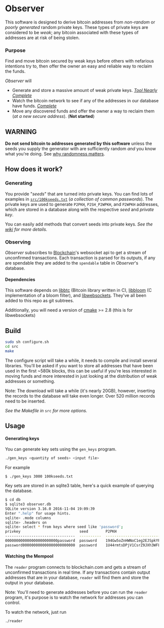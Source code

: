 # Observer

This software is designed to derive bitcoin addresses from *non-random* or *poorly generated* random private keys. These types of private keys are considered to be *weak*; any bitcoin associated with these types of addresses are at risk of being stolen.

### Purpose
Find and move bitcoin secured by weak keys before others with nefarious intentions try to, then offer the owner an easy and reliable way to reclaim the funds.

*Observer* will
* Generate and store a massive amount of weak private keys. [*Tool Nearly Complete*](https://github.com/MellowYarker/Observer/projects/1)
* Watch the bitcoin network to see if any of the addresses in our database have funds. [*Complete*](https://github.com/MellowYarker/Observer/projects/2)
* Move any discovered funds and offer the owner a way to reclaim them (*at a new secure address*). (**Not started**)

## WARNING
**Do not send bitcoin to addresses generated by this software** unless the seeds you supply the generator with are sufficiently random *and* you know what you're doing. See [why randomness matters](https://blog.cloudflare.com/why-randomness-matters/).

## How does it work?

### Generating
You provide "*seeds*" that are turned into private keys. You can find lots of examples in [`src/100kseeds.txt`](https://github.com/MellowYarker/Observer/blob/master/src/100kseeds.txt) (*a collection of common passwords*). The private keys are used to generate `P2PKH`, `P2SH_P2WPKH`, and `P2WPKH` addresses, which are stored in a database along with the respective *seed* and *private key*.

You can easily add methods that convert seeds into private keys. *See the [wiki](https://github.com/MellowYarker/Observer/wiki/Seeds-and-Private-Keys) for more details.*

### Observing
*Observer* subscribes to [Blockchain](https://www.blockchain.com/api/api_websocket)'s websocket api to get a stream of unconfirmed transactions. Each transaction is parsed for its outputs, if any are spendable they are added to the `spendable` table in *Observer*'s database. 


#### Dependencies
This software depends on [libbtc](https://github.com/libbtc/libbtc) (Bitcoin library written in C), [libbloom](https://github.com/jvirkki/libbloom) (C implementation of a bloom filter), and [libwebsockets](https://github.com/warmcat/libwebsockets/tree/v3.2-stable). They've all been added to this repo as git subtrees.

Additionally, you will need a version of [cmake](https://cmake.org/) >= 2.8 (this is for libwebsockets)

## Build
```bash
sudo sh configure.sh
cd src
make
```
The configure script will take a while, it needs to compile and install several libraries. You'll be asked if you want to store all addresses that have been used in the first ~580k blocks, this can be useful if you're less interested in moving funds and more interested in just looking at the distribution of weak addresses or something. 

Note: The download will take a while (it's nearly 20GB), however, inserting the records to the database will take even longer. Over 520 million records need to be inserted.

*See the Makefile in* `src` *for more options.*
## Usage

#### Generating keys
You can generate key sets using the `gen_keys` program.
```bash
./gen_keys <quantity of seeds> <input file>
```
For example
```
$ ./gen_keys 3000 100kseeds.txt
```

Key sets are stored in an sqlite3 table, here's a quick example of querying the database.
```bash
$ cd db
$ sqlite3 observer.db
SQLite version 3.16.0 2016-11-04 19:09:39
Enter ".help" for usage hints.
sqlite> .mode columns
sqlite> .headers on
sqlite> select * from keys where seed like 'password';
privkey                           seed        P2PKH                               P2SH                                P2WPKH
--------------------------------  ----------  ----------------------------------  ----------------------------------  ------------------------------------------
000000000000000000000000password  password    194Gw5oZnHWNoC1eg2EJSpkYPqT55fmT8L  3DGDdvVL49bZreL8r59ZdBF8nSV1kqT3Nv  bc1qtp0cmn9ug0pyz8ncky8uew2rtvv37a4z2y5nn6
password000000000000000000000000  password    1U44rmtsDPjV1CsrZ9JXh3WFLUTkFD99E   3C5EdoQzkF7N1ESMKpQGZFVirftx9DCKo7  bc1qq5wu5ml0xe7djvha6y00sz8qxunwlxw6glkudg
```

#### Watching the Mempool
The `reader` program connects to blockchain.com and gets a stream of unconfirmed transactions in real time. If any transactions contain output addresses that are in your database, `reader` will find them and store the output in your database.

Note: You'll need to generate addresses before you can run the `reader` program, it's purpose is to watch the network for addresses *you* can control. 

To watch the network, just run
```bash
./reader
 ```
    
